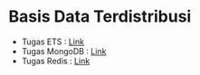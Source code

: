# Basis Data Terdistribusi
- Tugas ETS : [Link](/tugas-ets)
- Tugas MongoDB : [Link](/tugas-mongo)
- Tugas Redis : [Link](/tugas-redis)
